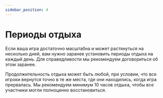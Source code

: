 ```yaml
---
sidebar_position: 4
---
```


# Периоды отдыха

Если ваша игра достаточно масштабна и может растянуться на несколько дней, вам нужно заранее установить периоды отдыха на каждый день. Для справедливости мы рекомендуем договориться об этом заранее.

Продолжительность отдыха может быть любой, при условии, что все игроки вернутся точно в те же места, где они находились, когда игра прервалась. Мы рекомендуем минимум 10 часов отдыха, чтобы все участники могли полноценно восстановиться.


